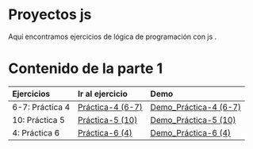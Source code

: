 # Proyectos js

Aquí encontramos ejercicios de lógica de programación con js .

# Contenido de la parte 1

| Ejercicios      | Ir al ejercicio                        | Demo                                                                             |
| :-------------- | :------------------------------------- | :------------------------------------------------------------------------------- |
| 6-7: Práctica 4 | [Práctica-4 (6-7)](./Amed_practice_4/) | [Demo_Práctica-4 (6-7)](https://amed-dev.github.io/proyects-js/Amed_practice_4/) |
| 10: Práctica 5  | [Práctica-5 (10)](./Amed_practice_5/)  | [Demo_Práctica-5 (10)](https://amed-dev.github.io/proyects-js/Amed_practice_5/)  |
| 4: Práctica 6   | [Práctica-6 (4)](./Amed_practice_6/)   | [Demo_Práctica-6 (4)](https://amed-dev.github.io/proyects-js/Amed_practice_6/)   |
